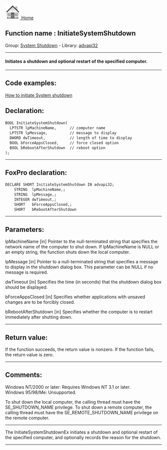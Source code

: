[<img src="../../images/home.png"> Home ](https://github.com/VFPX/Win32API)  

## Function name : InitiateSystemShutdown
Group: [System Shutdown](../../functions_group.md#System_Shutdown)  -  Library: [advapi32](../../Libraries.md#advapi32)  
***  


#### Initiates a shutdown and optional restart of the specified computer.
***  


## Code examples:
[How to initiate System shutdown](../../samples/sample_122.md)  

## Declaration:
```foxpro  
BOOL InitiateSystemShutdown(
  LPTSTR lpMachineName,      // computer name
  LPTSTR lpMessage,          // message to display
  DWORD dwTimeout,           // length of time to display
  BOOL bForceAppsClosed,     // force closed option
  BOOL bRebootAfterShutdown  // reboot option
);  
```  
***  


## FoxPro declaration:
```foxpro  
DECLARE SHORT InitiateSystemShutdown IN advapi32;
	STRING  lpMachineName,;
	STRING  lpMessage,;
	INTEGER dwTimeout,;
	SHORT   bForceAppsClosed,;
	SHORT   bRebootAfterShutdown  
```  
***  


## Parameters:
lpMachineName 
[in] Pointer to the null-terminated string that specifies the network name of the computer to shut down. If lpMachineName is NULL or an empty string, the function shuts down the local computer. 

lpMessage 
[in] Pointer to a null-terminated string that specifies a message to display in the shutdown dialog box. This parameter can be NULL if no message is required. 

dwTimeout 
[in] Specifies the time (in seconds) that the shutdown dialog box should be displayed. 

bForceAppsClosed 
[in] Specifies whether applications with unsaved changes are to be forcibly closed. 

bRebootAfterShutdown 
[in] Specifies whether the computer is to restart immediately after shutting down. 
  
***  


## Return value:
If the function succeeds, the return value is nonzero. If the function fails, the return value is zero. 
  
***  


## Comments:
Windows NT/2000 or later: Requires Windows NT 3.1 or later.   
Windows 95/98/Me: Unsupported.  
  
To shut down the local computer, the calling thread must have the SE_SHUTDOWN_NAME privilege. To shut down a remote computer, the calling thread must have the SE_REMOTE_SHUTDOWN_NAME privilege on the remote computer.   
  
* * *  
The InitiateSystemShutdownEx initiates a shutdown and optional restart of the specified computer, and optionally records the reason for the shutdown.  
  
***  

